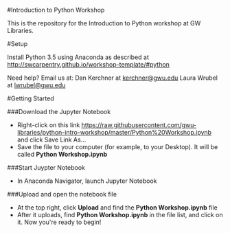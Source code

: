 
#Introduction to Python Workshop

This is the repository for the Introduction to Python workshop at GW Libraries.

#Setup

Install Python 3.5 using Anaconda as described at http://swcarpentry.github.io/workshop-template/#python

Need help?  Email us at:
Dan Kerchner at kerchner@gwu.edu
Laura Wrubel at lwrubel@gwu.edu 

#Getting Started

###Download the Jupyter Notebook

* Right-click on this link  https://raw.githubusercontent.com/gwu-libraries/python-intro-workshop/master/Python%20Workshop.ipynb  and click Save Link As...
* Save the file to your computer (for example, to your Desktop).  It will be called **Python Workshop.ipynb**

###Start Juypter Notebook

* In Anaconda Navigator, launch Jupyter Notebook

###Upload and open the notebook file

* At the top right, click **Upload** and find the **Python Workshop.ipynb** file
* After it uploads, find **Python Workshop.ipynb** in the file list, and click on it.  Now you're ready to begin!




